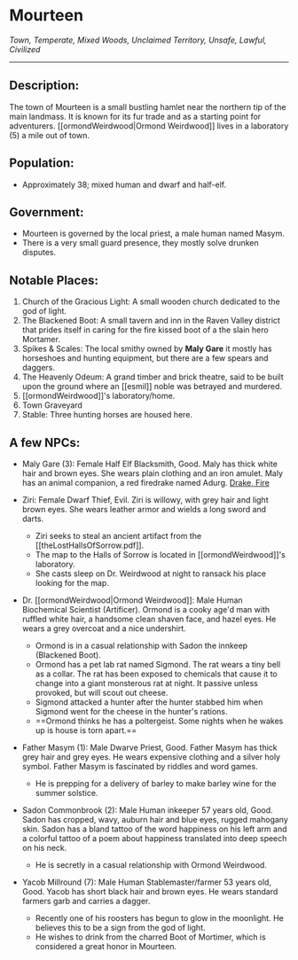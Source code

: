# Mourteen
_Town, Temperate, Mixed Woods, Unclaimed Territory, Unsafe, Lawful, Civilized_

---
## Description:

The town of Mourteen is a small bustling hamlet near the northern tip of the main landmass. It is known for its fur trade and as a starting point for adventurers. 
[[ormondWeirdwood|Ormond Weirdwood]] lives in a laboratory (5) a mile out of town.

## Population:

-   Approximately 38; mixed human and dwarf and half-elf.

## Government:

-   Mourteen is governed by the local priest, a male human named Masym.
-   There is a very small guard presence, they mostly solve drunken disputes. 

## Notable Places:

1. Church of the Gracious Light: A small wooden church dedicated to the god of light.
2. The Blackened Boot: A small tavern and inn in the Raven Valley district that prides itself in caring for the fire kissed boot of a the slain hero Mortamer.
3. Spikes & Scales: The local smithy owned by **Maly Gare** it mostly has horseshoes and hunting equipment, but there are a few spears and daggers.
4. The Heavenly Odeum: A grand timber and brick theatre, said to be built upon the ground where an [[esmil]] noble was betrayed and murdered.
5. [[ormondWeirdwood]]'s laboratory/home.
6. Town Graveyard
7. Stable: Three hunting horses are housed here. 
## A few NPCs:

-   Maly Gare (3): Female Half Elf Blacksmith, Good. Maly has thick white hair and brown eyes. She wears plain clothing and an iron amulet. Maly has an animal companion, a red firedrake named Adurg. [Drake, Fire](https://www.5esrd.com/database/creature/drake-fire/)

-   Ziri: Female Dwarf Thief, Evil. Ziri is willowy, with grey hair and light brown eyes. She wears leather armor and wields a long sword and darts. 
	- Ziri seeks to steal an ancient artifact from the [[theLostHallsOfSorrow.pdf]].
	- The map to the Halls of Sorrow is located in [[ormondWeirdwood]]'s laboratory.
	- She casts sleep on Dr. Weirdwood at night to ransack his place looking for the map.

- Dr. [[ormondWeirdwood|Ormond Weirdwood]]: Male Human Biochemical Scientist (Artificer). Ormond is a cooky age'd man with ruffled white hair, a handsome clean shaven face, and hazel eyes. He wears a grey overcoat and a nice undershirt.
	- Ormond is in a casual relationship with Sadon the innkeep (Blackened Boot).
	- Ormond has a pet lab rat named Sigmond. The rat wears a tiny bell as a collar. The rat has been exposed to chemicals that cause it to change into a giant monsterous rat at night. It passive unless provoked, but will scout out cheese.
	- Sigmond attacked a hunter after the hunter stabbed him when Sigmond went for the cheese in the hunter's rations.
	- ==Ormond thinks he has a poltergeist. Some nights when he wakes up is house is torn apart.==

-   Father Masym (1): Male Dwarve Priest, Good. Father Masym has thick grey hair and grey eyes. He wears expensive clothing and a silver holy symbol. Father Masym is fascinated by riddles and word games.
	- He is prepping for a delivery of barley to make barley wine for the summer solstice.

-  Sadon Commonbrook (2): Male Human inkeeper 57 years old, Good. Sadon has cropped, wavy, auburn hair and blue eyes, rugged mahogany skin. Sadon has a bland tattoo of the word happiness on his left arm and a colorful tattoo of a poem about happiness translated into deep speech on his neck. 
	- He is secretly in a casual relationship with Ormond Weirdwood.

- Yacob Millround (7): Male Human Stablemaster/farmer 53 years old, Good. Yacob has short black hair and brown eyes. He wears standard farmers garb and carries a dagger. 
	- Recently one of his roosters has begun to glow in the moonlight. He believes this to be a sign from the god of light.
	- He wishes to drink from the charred Boot of Mortimer, which is considered a great honor in Mourteen.

